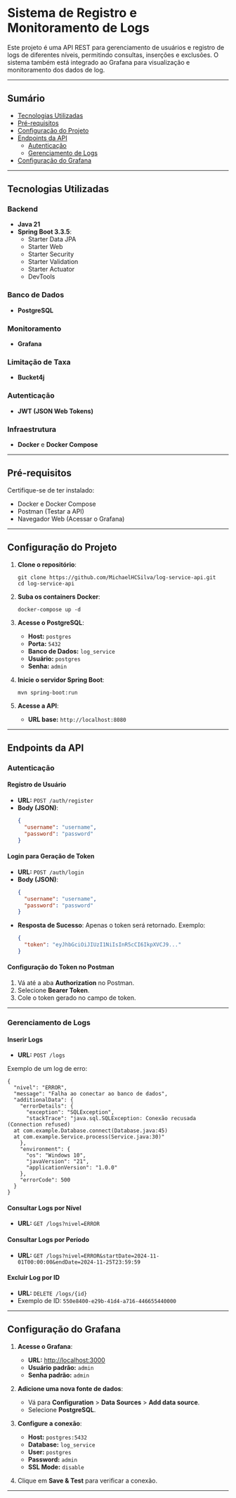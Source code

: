 
# **Sistema de Registro e Monitoramento de Logs**

Este projeto é uma API REST para gerenciamento de usuários e registro de logs de diferentes níveis, permitindo consultas, inserções e exclusões. O sistema também está integrado ao Grafana para visualização e monitoramento dos dados de log.

---

## **Sumário**

- [Tecnologias Utilizadas](#tecnologias-utilizadas)
- [Pré-requisitos](#pré-requisitos)
- [Configuração do Projeto](#configuração-do-projeto)
- [Endpoints da API](#endpoints-da-api)
  - [Autenticação](#autenticação)
  - [Gerenciamento de Logs](#gerenciamento-de-logs)
- [Configuração do Grafana](#configuração-do-grafana)

---

## **Tecnologias Utilizadas**

### **Backend**

- **Java 21**
- **Spring Boot 3.3.5**:
  - Starter Data JPA
  - Starter Web
  - Starter Security
  - Starter Validation
  - Starter Actuator
  - DevTools

### **Banco de Dados**

- **PostgreSQL**

### **Monitoramento**

- **Grafana**

### **Limitação de Taxa**

- **Bucket4j**

### **Autenticação**

- **JWT (JSON Web Tokens)**

### **Infraestrutura**

- **Docker** e **Docker Compose**

---

## **Pré-requisitos**

Certifique-se de ter instalado:

- Docker e Docker Compose
- Postman (Testar a API)
- Navegador Web (Acessar o Grafana)

---

## **Configuração do Projeto**

1. **Clone o repositório**:
   ```
   git clone https://github.com/MichaelHCSilva/log-service-api.git
   cd log-service-api
   ```

2. **Suba os containers Docker**:
   ```
   docker-compose up -d
   ```

3. **Acesse o PostgreSQL**:
   - **Host:** `postgres`
   - **Porta:** `5432`
   - **Banco de Dados:** `log_service`
   - **Usuário:** `postgres`
   - **Senha:** `admin`

4. **Inicie o servidor Spring Boot**:
   ```
   mvn spring-boot:run
   ```

5. **Acesse a API**:
   - **URL base:** `http://localhost:8080`

---

## **Endpoints da API**

### **Autenticação**

#### Registro de Usuário
- **URL:** `POST /auth/register`
- **Body (JSON)**:
  ```json
  {
    "username": "username",
    "password": "password"
  }
  ```

#### Login para Geração de Token
- **URL:** `POST /auth/login`
- **Body (JSON)**:
  ```json
  {
    "username": "username",
    "password": "password"
  }
  ```
- **Resposta de Sucesso**:
  Apenas o token será retornado. Exemplo:
  ```json
  {
    "token": "eyJhbGciOiJIUzI1NiIsInR5cCI6IkpXVCJ9..."
  }
  ```

#### Configuração do Token no Postman
1. Vá até a aba **Authorization** no Postman.
2. Selecione **Bearer Token**.
3. Cole o token gerado no campo de token.

---

### **Gerenciamento de Logs**

#### Inserir Logs

- **URL:** `POST /logs`

Exemplo de um log de erro:
```
{
  "nivel": "ERROR",
  "message": "Falha ao conectar ao banco de dados",
  "additionalData": {
    "errorDetails": {
      "exception": "SQLException",
      "stackTrace": "java.sql.SQLException: Conexão recusada (Connection refused)
  at com.example.Database.connect(Database.java:45)
  at com.example.Service.process(Service.java:30)"
    },
    "environment": {
      "os": "Windows 10",
      "javaVersion": "21",
      "applicationVersion": "1.0.0"
    },
    "errorCode": 500
  }
}
```

#### Consultar Logs por Nível
- **URL:** `GET /logs?nivel=ERROR`

#### Consultar Logs por Período
- **URL:** `GET /logs?nivel=ERROR&startDate=2024-11-01T00:00:00&endDate=2024-11-25T23:59:59`

#### Excluir Log por ID
- **URL:** `DELETE /logs/{id}`
- Exemplo de ID: `550e8400-e29b-41d4-a716-446655440000`

---

## **Configuração do Grafana**

1. **Acesse o Grafana**:
   - **URL:** [http://localhost:3000](http://localhost:3000)
   - **Usuário padrão:** `admin`
   - **Senha padrão:** `admin`

2. **Adicione uma nova fonte de dados**:
   - Vá para **Configuration** > **Data Sources** > **Add data source**.
   - Selecione **PostgreSQL**.

3. **Configure a conexão**:
   - **Host:** `postgres:5432`
   - **Database:** `log_service`
   - **User:** `postgres`
   - **Password:** `admin`
   - **SSL Mode:** `disable`

4. Clique em **Save & Test** para verificar a conexão.

---
